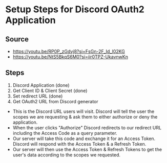 # Setup Steps for Discord OAuth2 Application
## Source
- https://youtu.be/RP0P_zGdvj8?si=FsGn-2F_Id_l02KG
- https://youtu.be/NtS5BkqS6M0?si=iir0TPZ-UkavnwKn

## Steps
1. Discord Application (done)
2. Get Client ID & Client Secret (done)
3. Set redirect URL (done)
4. Get OAuth2 URL from Discord generator
 - This is the Discord URL users will visit. Discord will tell the user the scopes we are requesting & ask them to either authorize or deny the application.
 - When the user clicks "Authorize" Discord redirects to our redirect URL including the Access Code as a query parameter.
 - Our server will take this code and exchange it for an Access Token. Discord will respond with the Access Token & a Refresh Token.
 - Our server will then use the Access Token & Refresh Tokens to get the user's data according to the scopes we requested.

 

